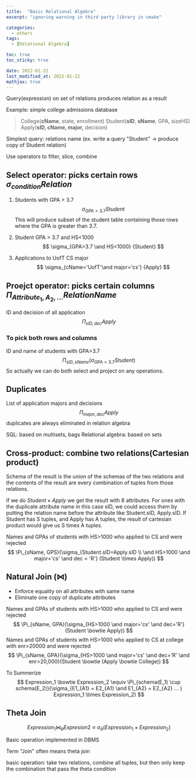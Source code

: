 ```yaml
---
title:  "Basic Relational Algebra"
excerpt: "ignoring warning in third party library in cmake"

categories:
  - others
tags:
  - [Relational Algebra]

toc: true
toc_sticky: true

date: 2022-01-22
last_modified_at: 2022-01-22
mathjax: true
---
```


Query(expression) on set of relations produces relation as a result 

Example: simple college admissions database

> College(**cName**, state, enrollment)
> Student(**sID**, **sName**, GPA, sizeHS)
> Apply(**sID, cName, major,** decision)

Simplest query: relations name (ex. write a query "Student" -> produce copy of Student relation)

Use operators to filter, slice, combine

## Select operator: picks certain rows $\sigma_{condition} Relation$



1. Students with GPA > 3.7
   $$
   \sigma_{GPA > 3.7} {Student}
   $$
   This will produce subset of the student table containing those rows where the GPA is greater than 3.7.

2. Student GPA > 3.7 and HS<1000
   $$
   \sigma_{GPA>3.7 \and HS<1000} {Student}
   $$
   

3. Applications to UofT CS major
   $$
   \sigma_{cName='UofT'\and major='cs'} {Apply}
   $$

## Proejct operator: picks certain columns $\Pi_{Attribute_1, A_2, ...} RelationName$

ID and decision of all  application
$$
\Pi_{sID, dec} Apply
$$

### To pick both rows and columns

ID and name of students with GPA>3.7
$$
\Pi_{sID, sName} (\sigma_{GPA>3.7} Student)
$$
So actually we can do both select and project on any operations.

## Duplicates

List of application majors and decisions
$$
\Pi_{major, dec} Apply
$$
duplicates are always eliminated in relation algebra 

SQL: based on multisets, bags
Relational algebra: based on sets

## Cross-product: combine two relations(Cartesian product)

Schema of the result is the union of the schemas of the two relations and the contents of the result are every combination of tuples from those relations. 

If we do $Student \times Apply$  we get the result with 8 attributes. For ones with the duplicate attribute name in this case sID, we could access them by putting the relation name before the attribute like Student.sID, Apply.sID. If Student has S tuples, and Apply has A tuples, the result of cartesian product would give us S times A tuples.



Names and GPAs of students with HS>1000 who applied to CS and were rejected
$$
\Pi_{sName, GPS}(\sigma_{Student.sID=Apply.sID \\ \and HS>1000 \and major='cs' \and dec = 'R'} (Student \times Apply))
$$


## Natural Join ($\bowtie$) 

- Enforce equality on all attributes with same name
- Eliminate one copy of duplicate attributes



Names and GPAs of students with HS>1000 who applied to CS and were rejected
$$
\Pi_{sName, GPA}(\sigma_{HS>1000 \and major='cs' \and dec='R'}(Student \bowtie Apply))
$$
Names and GPAs of students with HS>1000 who applied to CS at college with enr>20000 and were rejected
$$
\Pi_{sName, GPA}(\sigma_{HS>1000 \and major='cs' \and dec='R' \and enr>20,000}(Student \bowtie (Apply \bowtie College))
$$


To Summerize
$$
Expression_1 \bowtie Expression_2 \equiv \Pi_{schema(E_1) \cup schema(E_2)}(\sigma_{E1_{A1} = E2_{A1} \and E1_{A2} = E2_{A2} ... } Expression_1 \times Expression_2)
$$


## Theta Join

$$
Expression_1 \bowtie_\theta Expresion2 \equiv \sigma_\theta(Expression_1 \times Expression_2)
$$

Basic operation implemented in DBMS

Term "Join" often means theta join

basic operation: take two relations, combine all tuples, but then only keep the combination that pass the theta condition





